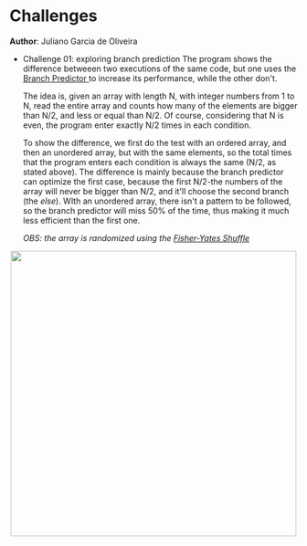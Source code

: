 Challenges
==
**Author**: Juliano Garcia de Oliveira
- Challenge 01: exploring branch prediction
	The program shows the difference betweeen two executions of the same code, but one uses the [Branch Predictor ](https://en.wikipedia.org/wiki/Branch_predictor) to increase its performance, while the other don't.

	The idea is, given an array with length N, with integer numbers from 1 to N, read the entire array and counts how many of the elements are bigger than N/2, and less or equal than N/2. Of course, considering that N is even, the program enter exactly N/2 times in each condition.

	To show the difference, we first do the test with an ordered array, and then an unordered array, but with the same elements, so the total times that the program enters each condition is always the same (N/2, as stated above). The difference is mainly because the branch predictor can optimize the first case, because the first N/2-the numbers of the array will never be bigger than N/2, and it'll choose the second branch (the *else*).  WIth an unordered array, there isn't a pattern to be followed, so the branch predictor will miss 50% of the time, thus making it much less efficient than the first one.
	
	*OBS: the array is randomized using the [Fisher-Yates Shuffle](https://en.wikipedia.org/wiki/Fisher%E2%80%93Yates_shuffle)*

<p align="center">
<img src="https://upload.wikimedia.org/wikipedia/commons/c/cf/Entroncamento_do_Transpraia.JPG" width="500" height="auto" />
</p>
